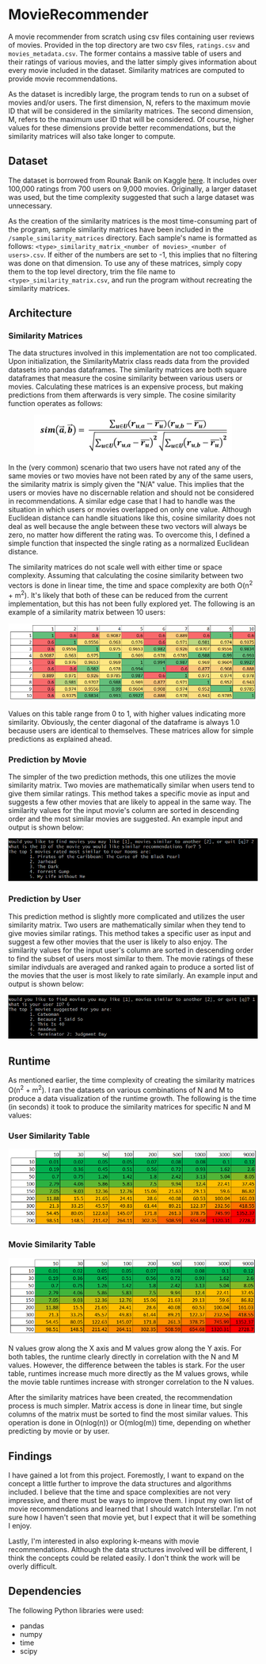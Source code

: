 # MovieRecommender
A movie recommender from scratch using csv files containing user reviews of movies. Provided in the top directory are two csv files, `ratings.csv` and `movies_metadata.csv`. The former contains a massive table of users and their ratings of various movies, and the latter simply gives information about every movie included in the dataset. Similarity matrices are computed to provide movie recommendations.

As the dataset is incredibly large, the program tends to run on a subset of movies and/or users. The first dimension, N, refers to the maximum movie ID that will be considered in the similarity matrices. The second dimension, M, refers to the maximum user ID that will be considered. Of course, higher values for these dimensions provide better recommendations, but the similarity matrices will also take longer to compute.

## Dataset
The dataset is borrowed from Rounak Banik on Kaggle [here](https://www.kaggle.com/rounakbanik/the-movies-dataset/version/7?select=movies_metadata.csv). It includes over 100,000 ratings from 700 users on 9,000 movies. Originally, a larger dataset was used, but the time complexity suggested that such a large dataset was unnecessary.

As the creation of the similarity matrices is the most time-consuming part of the program, sample similarity matrices have been included in the `/sample_similarity_matrices` directory. Each sample's name is formatted as follows: `<type>_similarity_matrix_<number of movies>_<number of users>.csv`. If either of the numbers are set to -1, this implies that no filtering was done on that dimension. To use any of these matrices, simply copy them to the top level directory, trim the file name to `<type>_similarity_matrix.csv`, and run the program without recreating the similarity matrices.

## Architecture
### Similarity Matrices
The data structures involved in this implementation are not too complicated. Upon initialization, the SimilarityMatrix class reads data from the provided datasets into pandas dataframes. The similarity matrices are both square dataframes that measure the cosine similarity between various users or movies. Calculating these matrices is an expensive process, but making predictions from them afterwards is very simple. The cosine similarity function operates as follows:

<p align="center">
  <img src="https://github.com/rhelgason/MovieRecommender/blob/master/img/cosine_similarity_function.PNG" alt="cosine similarity function"/>
</p>

In the (very common) scenario that two users have not rated any of the same movies or two movies have not been rated by any of the same users, the similarity matrix is simply given the "N/A" value. This implies that the users or movies have no discernable relation and should not be considered in recommendations. A similar edge case that I had to handle was the situation in which users or movies overlapped on only one value. Although Euclidean distance can handle situations like this, cosine similarity does not deal as well because the angle between these two vectors will always be zero, no matter how different the rating was. To overcome this, I defined a simple function that inspected the single rating as a normalized Euclidean distance.

The similarity matrices do not scale well with either time or space complexity. Assuming that calculating the cosine similarity between two vectors is done in linear time, the time and space complexity are both O(n<sup>2</sup> + m<sup>2</sup>). It's likely that both of these can be reduced from the current implementation, but this has not been fully explored yet. The following is an example of a similarity matrix between 10 users:

<p align="center">
  <img src="https://github.com/rhelgason/MovieRecommender/blob/master/img/user_similarity_matrix.PNG" alt="user similarity matrix"/>
</p>

Values on this table range from 0 to 1, with higher values indicating more similarity. Obviously, the center diagonal of the dataframe is always 1.0 because users are identical to themselves. These matrices allow for simple predictions as explained ahead.

### Prediction by Movie
The simpler of the two prediction methods, this one utilizes the movie similarity matrix. Two movies are mathematically similar when users tend to give them similar ratings. This method takes a specific movie as input and suggests a few other movies that are likely to appeal in the same way. The similarity values for the input movie's column are sorted in descending order and the most similar movies are suggested. An example input and output is shown below:

<p align="center">
  <img src="https://github.com/rhelgason/MovieRecommender/blob/master/img/prediction_by_movie.PNG" alt="prediction by movie"/>
</p>

### Prediction by User
This prediction method is slightly more complicated and utilizes the user similarity matrix. Two users are mathematically similar when they tend to give movies similar ratings. This method takes a specific user as input and suggest a few other movies that the user is likely to also enjoy. The similarity values for the input user's column are sorted in descending order to find the subset of users most similar to them. The movie ratings of these similar indivduals are averaged and ranked again to produce a sorted list of the movies that the user is most likely to rate similarly. An example input and output is shown below:

<p align="center">
  <img src="https://github.com/rhelgason/MovieRecommender/blob/master/img/prediction_by_user.PNG" alt="prediction by user"/>
</p>

## Runtime
As mentioned earlier, the time complexity of creating the similarity matrices O(n<sup>2</sup> + m<sup>2</sup>). I ran the datasets on various combinations of N and M to produce a data visualization of the runtime growth. The following is the time (in seconds) it took to produce the similarity matrices for specific N and M values:

### User Similarity Table
<p align="center">
  <img src="https://github.com/rhelgason/MovieRecommender/blob/master/img/user_table.PNG" alt="user table"/>
</p>

### Movie Similarity Table
<p align="center">
  <img src="https://github.com/rhelgason/MovieRecommender/blob/master/img/movie_table.PNG" alt="movie table"/>
</p>

N values grow along the X axis and M values grow along the Y axis. For both tables, the runtime clearly directly in correlation with the N and M values. However, the difference between the tables is stark. For the user table, runtimes increase much more directly as the M values grows, while the movie table runtimes increase with stronger correlation to the N values.

After the similarity matrices have been created, the recommendation process is much simpler. Matrix access is done in linear time, but single columns of the matrix must be sorted to find the most similar values. This operation is done in O(nlog(n)) or O(mlog(m)) time, depending on whether predicting by movie or by user.

## Findings
I have gained a lot from this project. Foremostly, I want to expand on the concept a little further to improve the data structures and algorithms included. I believe that the time and space complexities are not very impressive, and there must be ways to improve them. I input my own list of movie recommendations and learned that I should watch Interstellar. I'm not sure how I haven't seen that movie yet, but I expect that it will be something I enjoy.

Lastly, I'm interested in also exploring k-means with movie recommendations. Although the data structures involved will be different, I think the concepts could be related easily. I don't think the work will be overly difficult.

## Dependencies
The following Python libraries were used:
- pandas
- numpy
- time
- scipy
